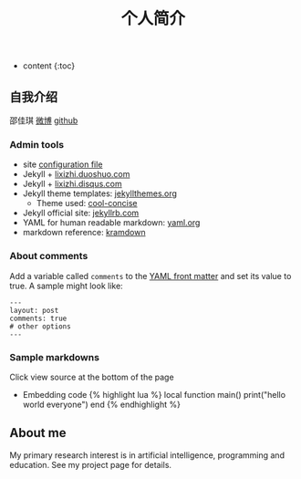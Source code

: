 ﻿---
layout: page
title: 个人简介
comments: true
permalink: /about/
---

* content
{:toc}

## 自我介绍
邵佳琪
[微博](http://weibo.com/u/2727401791/home?wvr=5) [github](https://github.com/shaojiaqi1126)

### Admin tools
* site [configuration file](https://github.com/LiXizhi/lixizhi.github.io/blob/master/_config.yml)
* Jekyll + [lixizhi.duoshuo.com](http://lixizhi.duoshuo.com/admin/)
* Jekyll + [lixizhi.disqus.com](http://lixizhi.disqus.com/admin/)
* Jekyll theme templates: [jekyllthemes.org](http://jekyllthemes.org)
   * Theme used: [cool-concise](http://jekyllthemes.org/themes/cool-concise-high-end/)
* Jekyll official site: [jekyllrb.com](http://jekyllrb.com)
* YAML for human readable markdown: [yaml.org](http://www.yaml.org/)
* markdown reference: [kramdown](http://kramdown.gettalong.org/quickref.html)

### About comments
Add a variable called `comments` to the [YAML front matter](http://jekyllrb.com/docs/frontmatter/) and set its value to true. A sample might look like:

    ---
    layout: post
    comments: true
    # other options
    ---

### Sample markdowns
Click view source at the bottom of the page

* Embedding code
{% highlight lua %}
local function main()
	print("hello world everyone")
end
{% endhighlight %}


## About me

My primary research interest is in artificial intelligence, programming and education. See my project page for details.


